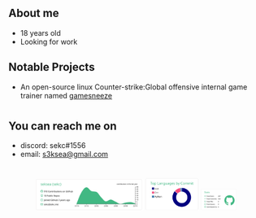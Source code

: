 ## About me
- 18 years old
- Looking for work

## Notable Projects
- An open-source linux Counter-strike:Global offensive internal game trainer named [gamesneeze](https://github.com/seksea/gamesneeze)

#

## You can reach me on
- discord: sekc#1556
- email: s3ksea@gmail.com

#

<p align="center">
  <a><img width="42%" src="https://raw.githubusercontent.com/seksea/summary-cards/master/profile-summary-card-output/vue/0-profile-details.svg"></a>
  <a><img width="21%" src="https://raw.githubusercontent.com/seksea/summary-cards/master/profile-summary-card-output/vue/2-most-commit-language.svg"></a>
  <a><img width="14%" src="https://raw.githubusercontent.com/seksea/summary-cards/master/profile-summary-card-output/vue/3-stats.svg"></a>
  
</p>
